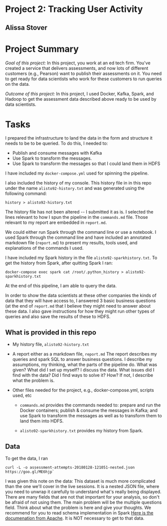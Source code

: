 # Project 2: Tracking User Activity

## Alissa Stover

# Project Summary

*Goal of this project:* In this project, you work at an ed tech firm. You've created a service that
delivers assessments, and now lots of different customers (e.g., Pearson) want
to publish their assessments on it. You need to get ready for data scientists
who work for these customers to run queries on the data. 

*Outcome of this project:* In this project, I used Docker, Kafka, Spark, and Hadoop to get the assessment data described above ready to be used by data scientists. 

# Tasks

I prepared the infrastructure to land the data in the form and structure it needs to be to be queried.  To do this, I needed to: 

- Publish and consume messages with Kafka
- Use Spark to transform the messages. 
- Use Spark to transform the messages so that I could land them in HDFS

I have included my `docker-compose.yml` used for spinning the pipeline. 

I also included the history of my console. This history file in in this repo under the name `alisto92-history.txt` and was generated using the following command:
```
history > alisto92-history.txt
```
The history file has not been altered -- I submitted it as is. I selected the lines relevant to how I spun the pipeline in the `commands.md` file. Those relevant to my report are embedded in `report.md`. 

We could either run Spark through the command line or use a notebook. I used Spark through the command line and have included an annotated markdown file (`report.md`) to present my results, tools used, and explanations of the commands I used.

I have included my Spark history in the file `alisto92-sparkhistory.txt`. To get the history from Spark, after quitting Spark I ran:

```
docker-compose exec spark cat /root/.python_history > alisto92-sparkhistory.txt
```

At the end of this pipeline, I am able to query the data. 

In order to show the data scientists at these other companies the kinds of data that they will have access to, I answered 3 basic business questions (at the end of `report.md` that I believe they might need to answer about these data. I also gave instructions for how they might run other types of queries and also save the results of these to HDFS.

## What is provided in this repo

- My history file, `alisto92-history.txt`

- A report either as a markdown file, `report.md`
  The report describes my queries and spark SQL to answer business questions. 
  I describe my assumptions, my thinking, what the parts of the
  pipeline do. What was given? What did I set up myself? I discuss the data.
  What issues did I find with the data? Did I find ways to solve it? How?
  If not, I describe what the problem is.

- Other files needed for the project, e.g., docker-compose.yml, scripts used, etc

  * `commands.md` provides the commands needed to: prepare and run the Docker containers; publish & consume the messages in  Kafka; and use Spark to transform the messages as well as to transform them to land them into HDFS.
  
  * `alisto92-sparkhistory.txt` provides my history from Spark.


## Data

To get the data, I ran 
```
curl -L -o assessment-attempts-20180128-121051-nested.json https://goo.gl/ME6hjp`
```

I was given this note on the data: This dataset is much more complicated than the one we'll cover in the live sessions. It is a nested JSON file, where you need to unwrap it carefully to understand what's really being displayed. There are many fields that are not that important for your analysis, so don't be afraid of not using them. The main problem will be the multiple questions field. Think about what the  problem is here and give your thoughts. We recommend for you to read schema implementation in Spark [Here is the documenation from Apache](https://spark.apache.org/docs/2.3.0/sql-programming-guide.html).
It is NOT necessary to get to that data.

